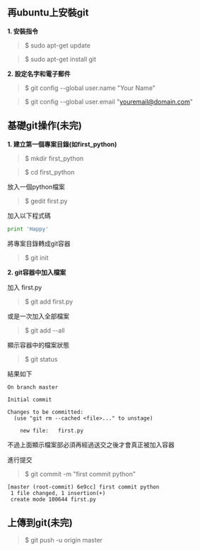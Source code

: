 ## 再ubuntu上安裝git
**1. 安裝指令**
> $ sudo apt-get update

> $ sudo apt-get install git

**2. 設定名字和電子郵件**
> $ git config --global user.name "Your Name"

> $ git config --global user.email "youremail@domain.com"

## 基礎git操作(未完)
**1. 建立第一個專案目錄(如first_python)**
> $ mkdir first_python

> $ cd first_python

放入一個python檔案
> $ gedit first.py

加入以下程式碼

```python
print 'Happy'
```
將專案目錄轉成git容器
> $ git init

**2. git容器中加入檔案**

加入 first.py
> $ git add first.py

或是一次加入全部檔案
> $ git add --all

顯示容器中的檔案狀態
> $ git status

結果如下
```
On branch master

Initial commit

Changes to be committed:
  (use "git rm --cached <file>..." to unstage)

	new file:   first.py
```
不過上面顯示檔案部必須再經過送交之後才會真正被加入容器

進行提交
> $ git commit -m "first commit python"
```
[master (root-commit) 6e9cc] first commit python
 1 file changed, 1 insertion(+)
 create mode 100644 first.py
```
## 上傳到git(未完)
> $ git push -u origin master